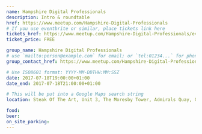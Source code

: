 ```yaml
---
name: Hampshire Digital Professionals
description: Intro & roundtable
href: https://www.meetup.com/Hampshire-Digital-Professionals
# If you use eventbrite or similar, place tickets link here
tickets_href: https://www.meetup.com/Hampshire-Digital-Professionals/events/240504537/
ticket_price: FREE

group_name: Hampshire Digital Professionals
# use `mailto:person@example.com` for email; or `tel:01234...` for phone, or `http://...` for web
group_contact_href: https://www.meetup.com/Hampshire-Digital-Professionals

# Use ISO8601 format: YYYY-MM-DDTHH:MM:SSZ
date: 2017-07-18T19:00:00+01:00
date_end: 2017-07-18T21:00:00+01:00

# This will be put into a Google Maps search string
location: Steak Of The Art, Unit 3, The Moresby Tower, Admirals Quay, Ocean Way, SO14 3LG, Southampton

food: 
beer: 
on_site_parking: 
---
```

